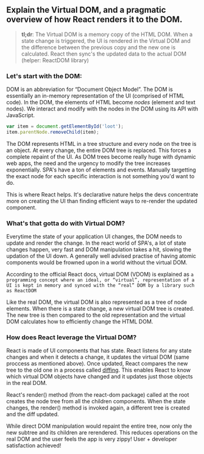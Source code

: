 ## Explain the Virtual DOM, and a pragmatic overview of how React renders it to the DOM.

> **tl;dr**: The Virtual DOM is a memory copy of the HTML DOM.
> When a state change is triggered, the UI is rendered in the Virtual DOM and the difference between the previous copy and the new one is calculated. React then sync's the updated data to the actual DOM (helper: ReactDOM library)

### Let's start with the DOM:

DOM is an abbreviation for “Document Object Model”. The DOM is essentially an in-memory representation of the UI (comprised of HTML code). In the DOM, the elements of HTML become _nodes_ (element and text nodes). We interact and modify with the nodes in the DOM using its API with JavaScript.

```js
var item = document.getElementById('loot');
item.parentNode.removeChild(item);
```

The DOM represents HTML in a tree structure and every node on the tree is an object. At every change, the entire DOM tree is replaced. This forces a complete repaint of the UI. As DOM trees become really huge with dynamic web apps, the need and the urgency to modify the tree increases exponentially. SPA's have a ton of elements and events. Manually targetting the exact node for each specific interaction is not something you'd want to do.

This is where React helps. It's declarative nature helps the devs concentrate more on creating the UI than finding efficient ways to re-render the updated component.

### What's that gotta do with Virtual DOM?

Everytime the state of your application UI changes, the DOM needs to update and render the change. In the react world of SPA's, a lot of state changes happen, very fast and DOM manipulation takes a hit, slowing the updation of the UI down. A generally well advised practise of having atomic components would be frowned upon in a world without the virtual DOM.

According to the official React docs, virtual DOM (VDOM) is explained as `a programming concept where an ideal, or “virtual”, representation of a UI is kept in memory and synced with the “real” DOM by a library such as ReactDOM`

Like the real DOM, the virtual DOM is also represented as a tree of node elements. When there is a state change, a new virtual DOM tree is created. The new tree is then compared to the old representation and the virtual DOM calculates how to efficiently change the HTML DOM.

### How does React leverage the Virtual DOM?

React is made of UI components that has state. React listens for any state changes and when it detects a change, it updates the virtual DOM (same proccess as mentioned above). Once updated, React compares the new tree to the old one in a process called [diffing](https://en.wikipedia.org/wiki/Diff). This enables React to know which virtual DOM objects have changed and it updates just those objects in the real DOM.

React's render() method (from the react-dom package) called at the root creates the node tree from all the children components. When the state changes, the render() method is invoked again, a different tree is created and the diff updated.

While direct DOM manipulation would repaint the entire tree, now only the new subtree and its children are rerendered. This reduces operations on the real DOM and the user feels the app is very zippy! User + developer satisfaction achieved!
